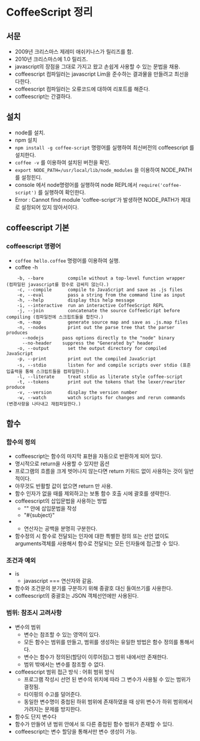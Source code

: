 # CoffeeScript 정리

## 서문
* 2009년 크리스마스 제레미 애쉬키나스가 릴리즈를 함.
* 2010년 크리스마스에 1.0 릴리즈.
* javascript의 장점을 그대로 가지고 왔고 손쉽게 사용할 수 있는 문법을 채용.
* coffeescript 컴파일러는 javascript Lim을 준수하는 결과물을 만들려고 최선을 다한다.
* coffeescript 컴파일러는 오류코드에 대하여 리포트를 해준다.
* coffeescript는 간결하다.

## 설치
* node를 설치.
* npm 설치
* ``` npm install -g coffee-script ``` 명령어를 실행하여 최신버전의 coffeescript 를 설치한다.
* ``` coffee -v ``` 를 이용하여 설치된 버전을 확인.
* ``` export NODE_PATH=/usr/local/lib/node_modules ``` 을 이용하여 NODE_PATH를 설정힌디.
* console 에서 node명령어를 실행하여 node REPL에서 ``` require('coffee-script') ``` 를 실행하여 확인한다.
* Error : Cannot find module 'coffee-script'가 발생하면 NODE_PATH가 제대로 설정되어 있지 않아서이다.

## coffeescript 기본

### coffeescript 명령어
* ``` coffee hello.coffee ``` 명령어를 이용하여 실행.
* coffee -h
```
    -b, --bare         compile without a top-level function wrapper (컴파일된 javascript를 함수로 감싸지 않는다.)
	-c, --compile      compile to JavaScript and save as .js files
	-e, --eval         pass a string from the command line as input
	-h, --help         display this help message
	-i, --interactive  run an interactive CoffeeScript REPL
	-j, --join         concatenate the source CoffeeScript before compiling (컴파일전에 스크힙트들을 합친다.)
	-m, --map          generate source map and save as .js.map files
	-n, --nodes        print out the parse tree that the parser produces
      --nodejs       pass options directly to the "node" binary
      --no-header    suppress the "Generated by" header
	-o, --output       set the output directory for compiled JavaScript
	-p, --print        print out the compiled JavaScript
	-s, --stdio        listen for and compile scripts over stdio (표준 입출력을 통해 스크립트들을 컴파일한다.)
	-l, --literate     treat stdio as literate style coffee-script
	-t, --tokens       print out the tokens that the lexer/rewriter produce
	-v, --version      display the version number
	-w, --watch        watch scripts for changes and rerun commands (변경사항을 나타내고 재컴파일한다.)
```

## 함수

### 함수의 정의
* coffeescript는 함수의 마지막 표현을 자동으로 반환하게 되어 있다.
* 명시적으로 return을 사용할 수 있지만 옵션
* 프로그램의 흐름을 크게 벗어나지 않는다면 return 키워드 없이 사용하는 것이 일반적이다.
* 아무것도 반활할 값이 없으면 return 만 사용.
* 함수 인자가 없을 때를 제외하고는 보통 함수 호출 시에 괄호를 생략한다.
* coffeescript의 삽입문법을 사용하는 방법
	* "" 안에 삽입문법을 작성
	* "#{subject}"
* + 연산자는 공백을 분명히 구분한다.
* 함수정의 시 함수로 전달되는 인자에 대한 특별한 정의 또는 선언 없이도 arguments객체를 사용해서 함수로 전달되는 모든 인자들에 접근할 수 있다.

### 조건과 예외
* is
	* javascript === 연산자와 같음.
* 함수와 조건문의 분기를 구분하기 위해 중괄호 대신 들여쓰기를 사용한다.
* coffeescript의 중괄호는 JSON 객체선언에만 사용된다.

### 범위: 참조시 고려사항
* 변수의 범위
	* 변수는 참조할 수 있는 영역이 있다.
	* 모든 함수는 범위를 만들고, 범위를 생성하는 유일한 방법은 함수 정의를 통해서다.
	* 변수는 함수가 정의된(할당이 이루어짐)그 범위 내에서만 존재한다.
	* 범위 밖에서는 변수를 참조할 수 없다.
* coffeescript 범위 접근 방식 : 어휘 범위 방식
	* 프로그램 작성시 선언 된 변수의 위치에 따라 그 변수가 사용될 수 있는 범위가 결정됨.
	* 타이핑의 수고를 덜어준다.
	* 동일한 변수명이 중첩된 하위 범위에 존재하였을 때 상위 변수가 하위 범위에서 가려지는 문제를 방지한다.
* 함수도 단지 변수다
* 함수가 만들어 낸 범위 안에서 또 다른 중첩된 함수 범위가 존재할 수 있다.
* coffeescript는 변수 할당을 통해서만 변수 생성이 가능.







